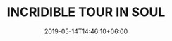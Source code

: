 ---
title: "INCRIDIBLE TOUR IN SOUL"
date: 2019-05-14T14:46:10+06:00
description: "This is meta description"
type: "post"
image: "images/korea/tour5.jpg"
categories: 
  - "Nature"
tags:
  - "Photos"
  - "Nature"
  - "Korea"
locations: 
     -  "กรุงโซล"
     - "หมู่บ้านบุกชอนฮันอก"
---